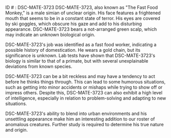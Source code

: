 ID # : DSC-MATE-3723
DSC-MATE-3723, also known as "The Fast Food Monkey," is a male simian of unclear origin. His face features a frightened mouth that seems to be in a constant state of terror. His eyes are covered by ski goggles, which obscure his gaze and add to his disturbing appearance. DSC-MATE-3723 bears a not-arranged green scalp, which may indicate an unknown biological origin.

DSC-MATE-3723's job was identified as a fast food worker, indicating a possible history of domestication. He wears a gold chain, but its significance is unknown. Lab tests have shown that DSC-MATE-3723's biology is similar to that of a primate, but with several unexplainable deviations from known species.

DSC-MATE-3723 can be a bit reckless and may have a tendency to act before he thinks things through. This can lead to some humorous situations, such as getting into minor accidents or mishaps while trying to show off or impress others. Despite this, DSC-MATE-3723 can also exhibit a high level of intelligence, especially in relation to problem-solving and adapting to new situations.

DSC-MATE-3723's ability to blend into urban environments and his unsettling appearance make him an interesting addition to our roster of anomalous creatures. Further study is required to determine his true nature and origin.